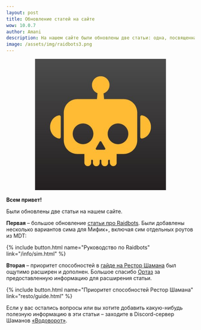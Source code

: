 ```yaml
---    
layout: post
title: Обновление статей на сайте
wow: 10.0.7
author: Amani
description: На нашем сайте были обновлены две статьи: одна, посвященная Raidbots, и вторая – про приоритет способностей Рестор Шамана.
image: /assets/img/raidbots3.png
---
```


<p align="center">
<img src="/assets/img/raidbots3.png" width=350x> 
</p>

**Всем привет!**

Были обновлены две статьи на нашем сайте.

**Первая** – большое обновление [статьи про Raidbots](https://stormkeeper.ru/info/sim.html). Были добавлены несколько вариантов сима для Мифик+, включая сим отдельных роутов из MDT:

<p></p>

{% include button.html name="Руководство по Raidbots" link="/info/sim.html" %}  

<p></p>

**Вторая** – приоритет способностей в [гайде на Рестор Шамана](https://stormkeeper.ru/resto/guide.html%D0%BF%D1%80%D0%B8%D0%BE%D1%80%D0%B8%D1%82%D0%B5%D1%82-%D1%81%D0%BF%D0%BE%D1%81%D0%BE%D0%B1%D0%BD%D0%BE%D1%81%D1%82%D0%B5%D0%B9) был ощутимо расширен и дополнен. Большое спасибо [Ортаз](https://www.twitch.tv/oortaz) за предоставленную информацию для расширения статьи.

<p></p>

{% include button.html name="Приоритет способностей Рестор Шамана" link="resto/guide.html" %}  

<p></p>

Если у вас остались вопросы или вы хотите добавить какую-нибудь полезную информацию в эти статьи – заходите в Discord-сервер Шаманов [«Водоворот»](https://discord.gg/vodovorot).
